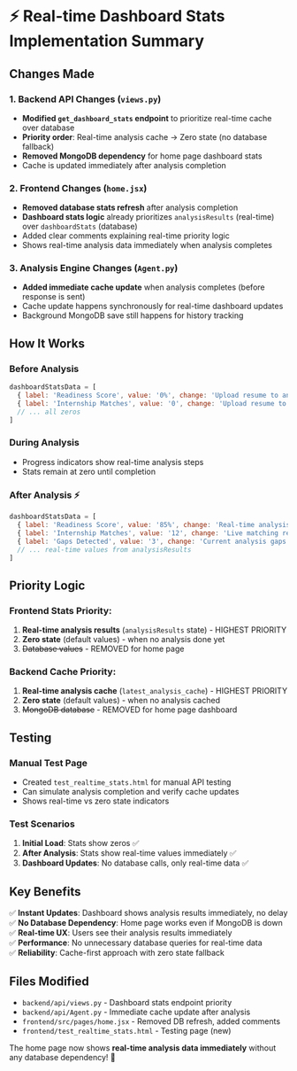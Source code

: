 # ⚡ Real-time Dashboard Stats Implementation Summary

## Changes Made

### 1. Backend API Changes (`views.py`)
- **Modified `get_dashboard_stats` endpoint** to prioritize real-time cache over database
- **Priority order**: Real-time analysis cache → Zero state (no database fallback)
- **Removed MongoDB dependency** for home page dashboard stats
- Cache is updated immediately after analysis completion

### 2. Frontend Changes (`home.jsx`)
- **Removed database stats refresh** after analysis completion
- **Dashboard stats logic** already prioritizes `analysisResults` (real-time) over `dashboardStats` (database)
- Added clear comments explaining real-time priority logic
- Shows real-time analysis data immediately when analysis completes

### 3. Analysis Engine Changes (`Agent.py`)
- **Added immediate cache update** when analysis completes (before response is sent)
- Cache update happens synchronously for real-time dashboard updates
- Background MongoDB save still happens for history tracking

## How It Works

### Before Analysis
```javascript
dashboardStatsData = [
  { label: 'Readiness Score', value: '0%', change: 'Upload resume to analyze' },
  { label: 'Internship Matches', value: '0', change: 'Upload resume to find matches' },
  // ... all zeros
]
```

### During Analysis
- Progress indicators show real-time analysis steps
- Stats remain at zero until completion

### After Analysis ⚡
```javascript
dashboardStatsData = [
  { label: 'Readiness Score', value: '85%', change: 'Real-time analysis result' },
  { label: 'Internship Matches', value: '12', change: 'Live matching results' },
  { label: 'Gaps Detected', value: '3', change: 'Current analysis gaps' },
  // ... real-time values from analysisResults
]
```

## Priority Logic

### Frontend Stats Priority:
1. **Real-time analysis results** (`analysisResults` state) - HIGHEST PRIORITY
2. **Zero state** (default values) - when no analysis done yet
3. ~~Database values~~ - REMOVED for home page

### Backend Cache Priority:
1. **Real-time analysis cache** (`latest_analysis_cache`) - HIGHEST PRIORITY  
2. **Zero state** (default values) - when no analysis cached
3. ~~MongoDB database~~ - REMOVED for home page dashboard

## Testing

### Manual Test Page
- Created `test_realtime_stats.html` for manual API testing
- Can simulate analysis completion and verify cache updates
- Shows real-time vs zero state indicators

### Test Scenarios
1. **Initial Load**: Stats show zeros ✅
2. **After Analysis**: Stats show real-time values immediately ✅
3. **Dashboard Updates**: No database calls, only real-time data ✅

## Key Benefits

✅ **Instant Updates**: Dashboard shows analysis results immediately, no delay  
✅ **No Database Dependency**: Home page works even if MongoDB is down  
✅ **Real-time UX**: Users see their analysis results immediately  
✅ **Performance**: No unnecessary database queries for real-time data  
✅ **Reliability**: Cache-first approach with zero state fallback  

## Files Modified

- `backend/api/views.py` - Dashboard stats endpoint priority
- `backend/api/Agent.py` - Immediate cache update after analysis
- `frontend/src/pages/home.jsx` - Removed DB refresh, added comments
- `frontend/test_realtime_stats.html` - Testing page (new)

The home page now shows **real-time analysis data immediately** without any database dependency! 🚀

